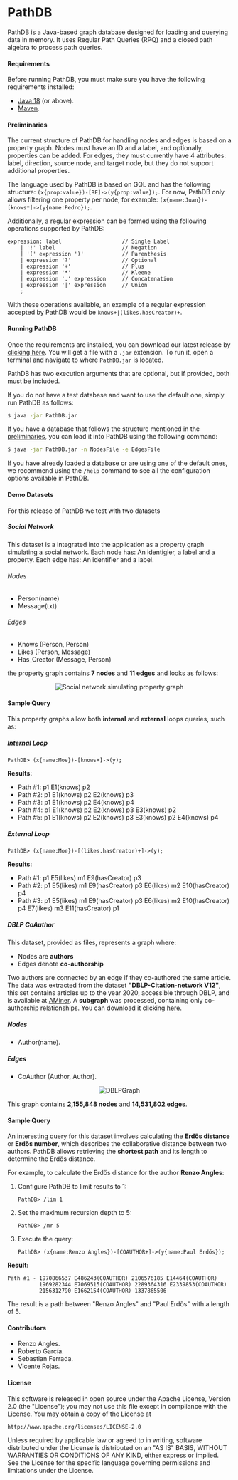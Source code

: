 # PathDB

PathDB is a Java-based graph database designed for loading and querying data in memory. It uses Regular Path Queries (RPQ) and a closed path algebra to process path queries.

#### Requirements

Before running PathDB, you must make sure you have the following requirements installed:
* [Java 18](https://www.oracle.com/java/technologies/javase/jdk18-archive-downloads.html) (or above).
* [Maven](https://maven.apache.org/download.cgi).

#### Preliminaries 

The current structure of PathDB for handling nodes and edges is based on a property graph. Nodes must have an ID and a label, and optionally, properties can be added. For edges, they must currently have 4 attributes: label, direction, source node, and target node, but they do not support additional properties.

The language used by PathDB is based on GQL and has the following structure: `(x{prop:value})-[RE]->(y{prop:value});`. For now, PathDB only allows filtering one property per node, for example: `(x{name:Juan})-[knows*]->(y{name:Pedro});`.

Additionally, a regular expression can be formed using the following operations supported by PathDB:

```ANTLR4
expression: label                   // Single Label
    | '!' label                     // Negation
    | '(' expression ')'            // Parenthesis
    | expression '?'                // Optional
    | expression '+'                // Plus
    | expression '*'                // Kleene
    | expression '.' expression     // Concatenation
    | expression '|' expression     // Union
    ;   
```

With these operations available, an example of a regular expression accepted by PathDB would be `knows+|(likes.hasCreator)+`.

#### Running PathDB

Once the requirements are installed, you can download our latest release by [clicking here](). You will get a file with a `.jar` extension. To run it, open a terminal and navigate to where `PathDB.jar` is located.

PathDB has two execution arguments that are optional, but if provided, both must be included.

If you do not have a test database and want to use the default one, simply run PathDB as follows:

```bash
$ java -jar PathDB.jar
```

If you have a database that follows the structure mentioned in the [preliminaries](#preliminaries), you can load it into PathDB using the following command:

```bash
$ java -jar PathDB.jar -n NodesFile -e EdgesFile
```

If you have already loaded a database or are using one of the default ones, we recommend using the `/help` command to see all the configuration options available in PathDB.

#### Demo Datasets

For this release of PathDB we test with two datasets

##### Social Network

This dataset is a integrated into the application as a property graph simulating a social network. Each node has: An identigier, a label and a property. Each edge has: An identifier and a label.

###### Nodes
- Person(name)
- Message(txt)
###### Edges
- Knows (Person, Person)
- Likes (Person, Message)
- Has_Creator (Message, Person)

the property graph contains **7 nodes** and **11 edges** and looks as follows:
<div align="center">
  <img src="readmeAssets/image-3.png" alt="Social network simulating property graph">
</div>


#### Sample Query

This property graphs allow both **internal** and **external** loops queries, such as:

##### Internal Loop

```plaintext
PathDB> (x{name:Moe})-[knows+]->(y);
```

**Results:**
- Path #1: p1 E1(knows) p2  
- Path #2: p1 E1(knows) p2 E2(knows) p3  
- Path #3: p1 E1(knows) p2 E4(knows) p4  
- Path #4: p1 E1(knows) p2 E2(knows) p3 E3(knows) p2  
- Path #5: p1 E1(knows) p2 E2(knows) p3 E3(knows) p2 E4(knows) p4  

##### External Loop
```plaintext
PathDB> (x{name:Moe})-[(likes.hasCreator)+]->(y);
```

**Results:**
- Path #1: p1 E5(likes) m1 E9(hasCreator) p3  
- Path #2: p1 E5(likes) m1 E9(hasCreator) p3 E6(likes) m2 E10(hasCreator) p4  
- Path #3: p1 E5(likes) m1 E9(hasCreator) p3 E6(likes) m2 E10(hasCreator) p4 E7(likes) m3 E11(hasCreator) p1  



##### DBLP CoAuthor

This dataset, provided as files, represents a graph where:
- Nodes are **authors**
- Edges denote **co-authorship**  

Two authors are connected by an edge if they co-authored the same article. The data was extracted from the dataset **"DBLP-Citation-network V12"**, this set contains articles up to the year 2020, accessible through DBLP, and is available at  [AMiner](https://www.aminer.cn/citation). A **subgraph** was processed, containing only co-authorship relationships. You can download it clicking [here](https://drive.google.com/file/d/1e4vtARAzhwEuTehOSE3-YFmecyx65wwS/view?usp=sharing).

##### Nodes
- Author(name).

##### Edges
- CoAuthor (Author, Author).

<div align="center">
  <img src="readmeAssets/image-2.png" alt="DBLPGraph">
</div>

This graph contains **2,155,848 nodes** and **14,531,802 edges**.

#### Sample Query
An interesting query for this dataset involves calculating the **Erdős distance** or **Erdős number**, which describes the collaborative distance between two authors. PathDB allows retrieving the **shortest path** and its length to determine the Erdős distance.

For example, to calculate the Erdős distance for the author **Renzo Angles**:
1. Configure PathDB to limit results to 1:  
   ```plaintext
   PathDB> /lim 1
   ```
2. Set the maximum recursion depth to 5:  
   ```plaintext
   PathDB> /mr 5
   ```
3. Execute the query:  
   ```plaintext
   PathDB> (x{name:Renzo Angles})-[COAUTHOR+]->(y{name:Paul Erdős});
   ```

**Result:**  
```plaintext
Path #1 - 1970866537 E486243(COAUTHOR) 2106576185 E14464(COAUTHOR)  
          1969282344 E7069515(COAUTHOR) 2289364316 E2339853(COAUTHOR)  
          2156312790 E1662154(COAUTHOR) 1337865506
```
The result is a path between "Renzo Angles" and "Paul Erdős" with a length of 5.

#### Contributors
* Renzo Angles.
* Roberto García.
* Sebastian Ferrada.
* Vicente Rojas.

#### License

 This software is released in open source under the Apache License, 
 Version 2.0 (the "License"); you may not use this file except in 
 compliance with the License. You may obtain a copy of the License at

    http://www.apache.org/licenses/LICENSE-2.0

 Unless required by applicable law or agreed to in writing, software
 distributed under the License is distributed on an "AS IS" BASIS,
 WITHOUT WARRANTIES OR CONDITIONS OF ANY KIND, either express or implied.
 See the License for the specific language governing permissions and
 limitations under the License.
